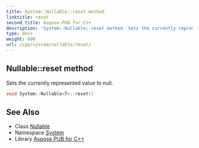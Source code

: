 ```yaml
---
title: System::Nullable::reset method
linktitle: reset
second_title: Aspose.PUB for C++
description: 'System::Nullable::reset method. Sets the currently represented value to null in C++.'
type: docs
weight: 600
url: /cpp/system/nullable/reset/
---
```

## Nullable::reset method


Sets the currently represented value to null.

```cpp
void System::Nullable<T>::reset()
```

## See Also

* Class [Nullable](../)
* Namespace [System](../../)
* Library [Aspose.PUB for C++](../../../)
